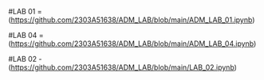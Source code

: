 #LAB 01 = (https://github.com/2303A51638/ADM_LAB/blob/main/ADM_LAB_01.ipynb)

#LAB 04 = (https://github.com/2303A51638/ADM_LAB/blob/main/ADM_LAB_04.ipynb)

#LAB 02 - (https://github.com/2303A51638/ADM_LAB/blob/main/LAB_02.ipynb)
